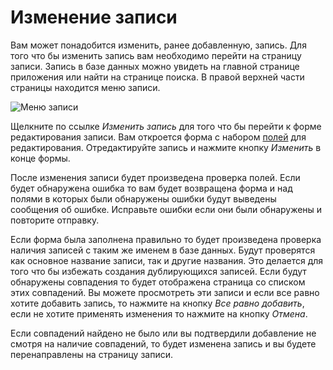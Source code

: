 # Изменение записи

Вам может понадобится изменить, ранее добавленную, запись. Для того что бы изменить запись вам необходимо перейти на
страницу записи. Запись в базе данных можно увидеть на главной странице приложения или найти на странице поиска. В
правой верхней части страницы находится меню записи.

![Меню записи](https://raw.github.com/anime-db/anime-db-docs/master/images/ru/item/menu.jpg)

Щелкните по ссылке *Изменить запись* для того что бы перейти к форме редактирования записи. Вам откроется форма с
набором [полей](/ru/user/item/fields.md) для редактирования. Отредактируйте запись и нажмите кнопку *Изменить* в конце формы.

После изменения записи будет произведена проверка полей. Если будет обнаружена ошибка то вам будет возвращена форма и
над полями в которых были обнаружены ошибки будут выведены сообщения об ошибке. Исправьте ошибки если они были
обнаружены и повторите отправку.

Если форма была заполнена правильно то будет произведена проверка наличия записей с таким же именем в базе данных.
Будут проверятся как основное название записи, так и другие названия. Это делается для того что бы избежать создания
дублирующихся записей. Если будут обнаружены совпадения то будет отображена страница со списком этих совпадений. Вы
можете просмотреть эти записи и если все равно хотите добавить запись, то нажмите на кнопку *Все равно добавить*, если
не хотите применять изменения то нажмите на кнопку *Отмена*.

Если совпадений найдено не было или вы подтвердили добавление не смотря на наличие совпадений, то будет изменена
запись и вы будете перенаправлены на страницу записи.